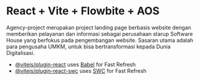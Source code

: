# React + Vite + Flowbite + AOS

Agency-project merupakan project landing page berbasis website dengan memberikan pelayanan dan informasi sebagai perusahaan starup Software House yang berfokus pada pengembangan website. Sasaran utama adalah para pengusaha UMKM, untuk bisa bertransformasi kepada Dunia Digitalisasi.

- [@vitejs/plugin-react](https://github.com/vitejs/vite-plugin-react/blob/main/packages/plugin-react/README.md) uses [Babel](https://babeljs.io/) for Fast Refresh
- [@vitejs/plugin-react-swc](https://github.com/vitejs/vite-plugin-react-swc) uses [SWC](https://swc.rs/) for Fast Refresh
